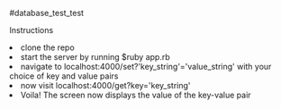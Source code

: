 #database_test_test

Instructions<br>
<li>clone the repo
<li>start the server by running $ruby app.rb
<li>navigate to localhost:4000/set?'key_string'='value_string' with your choice of key and value pairs
<li>now visit localhost:4000/get?key='key_string'
<li>Voila! The screen now displays the value of the key-value pair
